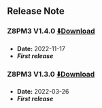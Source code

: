 ## Release Note
### Z8PM3 V1.4.0 [:arrow_down:Download](./Z8PM3_V1_4_0_beta.zip)
- **Date:** 2022-11-17
- ***First release***

### Z8PM3 V1.3.0 [:arrow_down:Download](./Z8PM3_V1_3_0.zip)
- **Date:** 2022-03-26
- ***First release***